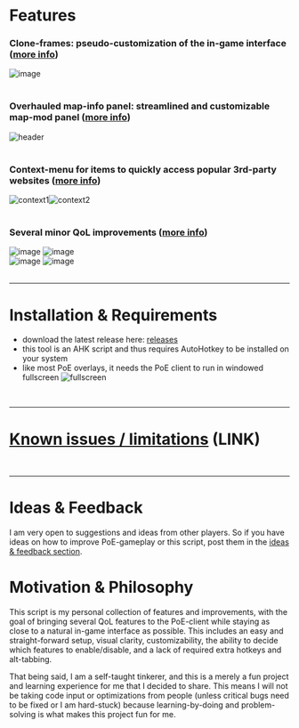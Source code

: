 # Features
### Clone-frames: pseudo-customization of the in-game interface ([more info](https://github.com/Lailloken/Lailloken-UI/wiki/Clone-frames))  
![image](https://user-images.githubusercontent.com/61888437/167854263-ce6c5da5-e5fa-4f4d-9ff9-f544859fa170.png)  
<br>

### Overhauled map-info panel: streamlined and customizable map-mod panel ([more info](https://github.com/Lailloken/Lailloken-UI/wiki/Map-info-panel))  
![header](https://user-images.githubusercontent.com/61888437/168431773-71ba048b-877d-4bfd-a9bf-afdc52b4b1ff.png)  
<br>

### Context-menu for items to quickly access popular 3rd-party websites ([more info](https://github.com/Lailloken/Lailloken-UI/wiki/Context-menu-for-items))  
![context1](https://user-images.githubusercontent.com/61888437/162455047-080586b1-dd33-400e-940d-1e716b254ad0.jpg)![context2](https://user-images.githubusercontent.com/61888437/162455067-602def7f-4b1d-4074-a8af-db012e9325f7.jpg)  
<br>

### Several minor QoL improvements ([more info](https://github.com/Lailloken/Lailloken-UI/wiki/Minor-Features))  
![image](https://user-images.githubusercontent.com/61888437/165960269-4a94ffa5-e893-45bd-a5dc-290b1f4f8bf1.png) ![image](https://user-images.githubusercontent.com/61888437/165960365-8b22b50d-2128-49c1-8bc2-20e52e1c8f5a.png)  
![image](https://user-images.githubusercontent.com/61888437/165969218-dff53584-6fbf-4c55-bbca-ea27f918aca5.png) 
![image](https://user-images.githubusercontent.com/61888437/165969262-fb0bdac5-39ea-4755-a0fa-8fc97b32a8d1.png)  
<br>

*****
# Installation & Requirements
- download the latest release here: [releases](https://github.com/Lailloken/Lailloken-UI/releases)
- this tool is an AHK script and thus requires AutoHotkey to be installed on your system
- like most PoE overlays, it needs the PoE client to run in windowed fullscreen
![fullscreen](https://user-images.githubusercontent.com/61888437/155345187-06e604a8-8a80-403b-be7b-061c100d0de0.png)  
<br>

*****
# [Known issues / limitations](https://github.com/Lailloken/Lailloken-UI/wiki/Known-Issues-&-Limitations) (LINK)  
<br>

*****
# Ideas & Feedback
I am very open to suggestions and ideas from other players. So if you have ideas on how to improve PoE-gameplay or this script, post them in the [ideas & feedback section](https://github.com/Lailloken/Lailloken-UI/discussions/categories/ideas-feedback).

# Motivation & Philosophy
This script is my personal collection of features and improvements, with the goal of bringing several QoL features to the PoE-client while staying as close to a natural in-game interface as possible. This includes an easy and straight-forward setup, visual clarity, customizability, the ability to decide which features to enable/disable, and a lack of required extra hotkeys and alt-tabbing.

That being said, I am a self-taught tinkerer, and this is a merely a fun project and learning experience for me that I decided to share. This means I will not be taking code input or optimizations from people (unless critical bugs need to be fixed or I am hard-stuck) because learning-by-doing and problem-solving is what makes this project fun for me.

